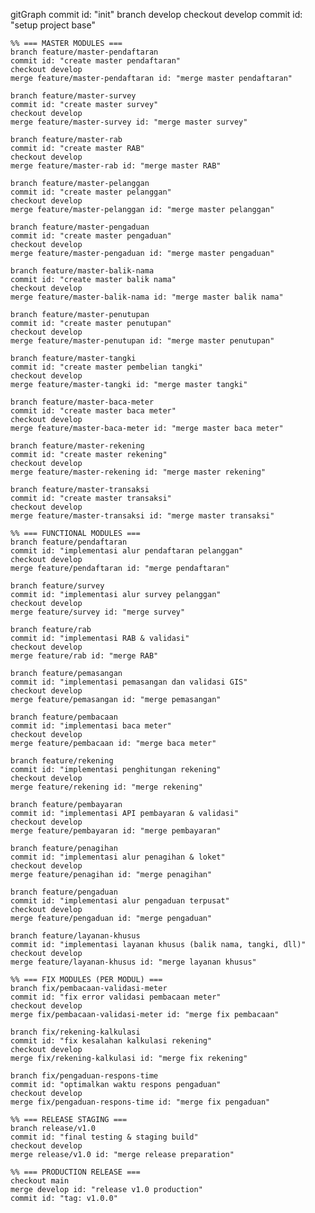 gitGraph
commit id: "init"
branch develop
checkout develop
commit id: "setup project base"

    %% === MASTER MODULES ===
    branch feature/master-pendaftaran
    commit id: "create master pendaftaran"
    checkout develop
    merge feature/master-pendaftaran id: "merge master pendaftaran"

    branch feature/master-survey
    commit id: "create master survey"
    checkout develop
    merge feature/master-survey id: "merge master survey"

    branch feature/master-rab
    commit id: "create master RAB"
    checkout develop
    merge feature/master-rab id: "merge master RAB"

    branch feature/master-pelanggan
    commit id: "create master pelanggan"
    checkout develop
    merge feature/master-pelanggan id: "merge master pelanggan"

    branch feature/master-pengaduan
    commit id: "create master pengaduan"
    checkout develop
    merge feature/master-pengaduan id: "merge master pengaduan"

    branch feature/master-balik-nama
    commit id: "create master balik nama"
    checkout develop
    merge feature/master-balik-nama id: "merge master balik nama"

    branch feature/master-penutupan
    commit id: "create master penutupan"
    checkout develop
    merge feature/master-penutupan id: "merge master penutupan"

    branch feature/master-tangki
    commit id: "create master pembelian tangki"
    checkout develop
    merge feature/master-tangki id: "merge master tangki"

    branch feature/master-baca-meter
    commit id: "create master baca meter"
    checkout develop
    merge feature/master-baca-meter id: "merge master baca meter"

    branch feature/master-rekening
    commit id: "create master rekening"
    checkout develop
    merge feature/master-rekening id: "merge master rekening"

    branch feature/master-transaksi
    commit id: "create master transaksi"
    checkout develop
    merge feature/master-transaksi id: "merge master transaksi"

    %% === FUNCTIONAL MODULES ===
    branch feature/pendaftaran
    commit id: "implementasi alur pendaftaran pelanggan"
    checkout develop
    merge feature/pendaftaran id: "merge pendaftaran"

    branch feature/survey
    commit id: "implementasi alur survey pelanggan"
    checkout develop
    merge feature/survey id: "merge survey"

    branch feature/rab
    commit id: "implementasi RAB & validasi"
    checkout develop
    merge feature/rab id: "merge RAB"

    branch feature/pemasangan
    commit id: "implementasi pemasangan dan validasi GIS"
    checkout develop
    merge feature/pemasangan id: "merge pemasangan"

    branch feature/pembacaan
    commit id: "implementasi baca meter"
    checkout develop
    merge feature/pembacaan id: "merge baca meter"

    branch feature/rekening
    commit id: "implementasi penghitungan rekening"
    checkout develop
    merge feature/rekening id: "merge rekening"

    branch feature/pembayaran
    commit id: "implementasi API pembayaran & validasi"
    checkout develop
    merge feature/pembayaran id: "merge pembayaran"

    branch feature/penagihan
    commit id: "implementasi alur penagihan & loket"
    checkout develop
    merge feature/penagihan id: "merge penagihan"

    branch feature/pengaduan
    commit id: "implementasi alur pengaduan terpusat"
    checkout develop
    merge feature/pengaduan id: "merge pengaduan"

    branch feature/layanan-khusus
    commit id: "implementasi layanan khusus (balik nama, tangki, dll)"
    checkout develop
    merge feature/layanan-khusus id: "merge layanan khusus"

    %% === FIX MODULES (PER MODUL) ===
    branch fix/pembacaan-validasi-meter
    commit id: "fix error validasi pembacaan meter"
    checkout develop
    merge fix/pembacaan-validasi-meter id: "merge fix pembacaan"

    branch fix/rekening-kalkulasi
    commit id: "fix kesalahan kalkulasi rekening"
    checkout develop
    merge fix/rekening-kalkulasi id: "merge fix rekening"

    branch fix/pengaduan-respons-time
    commit id: "optimalkan waktu respons pengaduan"
    checkout develop
    merge fix/pengaduan-respons-time id: "merge fix pengaduan"

    %% === RELEASE STAGING ===
    branch release/v1.0
    commit id: "final testing & staging build"
    checkout develop
    merge release/v1.0 id: "merge release preparation"

    %% === PRODUCTION RELEASE ===
    checkout main
    merge develop id: "release v1.0 production"
    commit id: "tag: v1.0.0"
